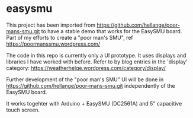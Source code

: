 # easysmu
This project has been imported from https://github.com/hellange/poor-mans-smu.git to have a stable demo that works for the EasySMU board.
Part of my efforts to create a "poor man's SMU", ref https://poormanssmu.wordpress.com/

The code in this repo is currently only a UI prototype. It uses displays and libraries I have worked with before. Refer to by blog entries in the 'display' category: https://weatherhelge.wordpress.com/category/display/

Further development of the "poor man's SMU" UI will be done in  https://github.com/hellange/poor-mans-smu.git independently of the EasySMU board.

It works togehter with Arduino + EasySMU (DC2561A) and 5" capacitive touch screen.



